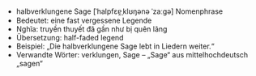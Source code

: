 - halbverklungene Sage	[ˈhalpfɛɐ̯ˌklʊŋənə ˈzaːɡə]	Nomenphrase
- Bedeutet: eine fast vergessene Legende
- Nghĩa: truyền thuyết đã gần như bị quên lãng
- Übersetzung: half-faded legend
- Beispiel: „Die halbverklungene Sage lebt in Liedern weiter.“
- Verwandte Wörter: verklungen, Sage	– „Sage“ aus mittelhochdeutsch „sagen“